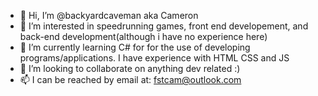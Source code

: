 - 👋 Hi, I’m @backyardcaveman aka Cameron
- 👀 I’m interested in speedrunning games, front end developement, and back-end development(although i have no experience here)
- 🌱 I’m currently learning C# for for the use of developing programs/applications. I have experience with HTML CSS and JS
- 💞️ I’m looking to collaborate on anything dev related :)
- 📫 I can be reached by email at: fstcam@outlook.com

<!---
backyardcaveman/backyardcaveman is a ✨ special ✨ repository because its `README.md` (this file) appears on your GitHub profile.
You can click the Preview link to take a look at your changes.
--->
